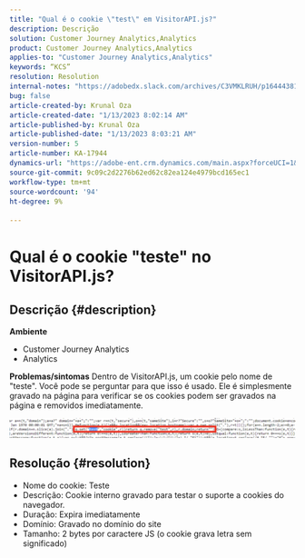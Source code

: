 ```yaml
---
title: "Qual é o cookie \"test\" em VisitorAPI.js?"
description: Descrição
solution: Customer Journey Analytics,Analytics
product: Customer Journey Analytics,Analytics
applies-to: "Customer Journey Analytics,Analytics"
keywords: “KCS”
resolution: Resolution
internal-notes: "https://adobedx.slack.com/archives/C3VMKLRUH/p1644438152582239"
bug: false
article-created-by: Krunal Oza
article-created-date: "1/13/2023 8:02:14 AM"
article-published-by: Krunal Oza
article-published-date: "1/13/2023 8:03:21 AM"
version-number: 5
article-number: KA-17944
dynamics-url: "https://adobe-ent.crm.dynamics.com/main.aspx?forceUCI=1&pagetype=entityrecord&etn=knowledgearticle&id=0b407392-1893-ed11-aad1-6045bd006793"
source-git-commit: 9c09c2d2276b62ed62c82ea124e4979bcd165ec1
workflow-type: tm+mt
source-wordcount: '94'
ht-degree: 9%

---
```


# Qual é o cookie &quot;teste&quot; no VisitorAPI.js?

## Descrição {#description}

<b>Ambiente</b>
- Customer Journey Analytics
- Analytics



<b>Problemas/sintomas</b>
Dentro de VisitorAPI.js, um cookie pelo nome de &quot;teste&quot;. Você pode se perguntar para que isso é usado. Ele é simplesmente gravado na página para verificar se os cookies podem ser gravados na página e removidos imediatamente.

![](assets/___0c407392-1893-ed11-aad1-6045bd006793___.png)


## Resolução {#resolution}


- Nome do cookie: Teste
- Descrição: Cookie interno gravado para testar o suporte a cookies do navegador.
- Duração: Expira imediatamente
- Domínio: Gravado no domínio do site
- Tamanho: 2 bytes por caractere JS (o cookie grava letra sem significado)

